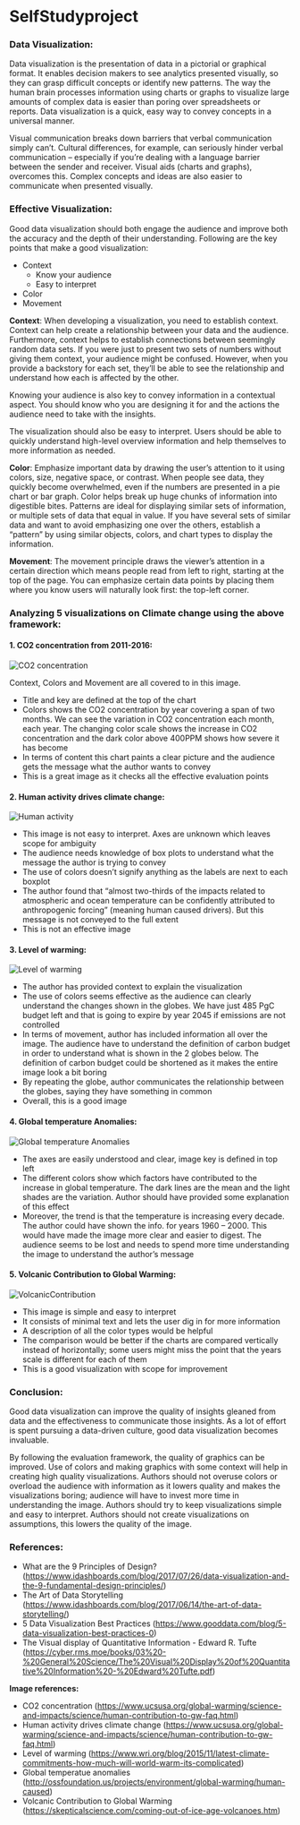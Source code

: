# SelfStudyproject
### Data Visualization:
Data visualization is the presentation of data in a pictorial or graphical format. It enables decision makers to see analytics presented visually, so they can grasp difficult concepts or identify new patterns. The way the human brain processes information using charts or graphs to visualize large amounts of complex data is easier than poring over spreadsheets or reports. Data visualization is a quick, easy way to convey concepts in a universal manner.

Visual communication breaks down barriers that verbal communication simply can’t. Cultural differences, for example, can seriously hinder verbal communication – especially if you’re dealing with a language barrier between the sender and receiver. Visual aids (charts and graphs), overcomes this. Complex concepts and ideas are also easier to communicate when presented visually. 

### Effective Visualization:
Good data visualization should both engage the audience and improve both the accuracy and the depth of their understanding.
Following are the key points that make a good visualization:
* Context
  * Know your audience
  * Easy to interpret
*	Color
*	Movement

**Context**: When developing a visualization, you need to establish context. Context can help create a relationship between your data and the audience. Furthermore, context helps to establish connections between seemingly random data sets. If you were just to present two sets of numbers without giving them context, your audience might be confused. However, when you provide a backstory for each set, they’ll be able to see the relationship and understand how each is affected by the other. 

Knowing your audience is also key to convey information in a contextual aspect. You should know who you are designing it for and the actions the audience need to take with the insights.

The visualization should also be easy to interpret. Users should be able to quickly understand high-level overview information and help themselves to more information as needed.

**Color**: Emphasize important data by drawing the user’s attention to it using colors, size, negative space, or contrast. When people see data, they quickly become overwhelmed, even if the numbers are presented in a pie chart or bar graph. Color helps break up huge chunks of information into digestible bites. Patterns are ideal for displaying similar sets of information, or multiple sets of data that equal in value. If you have several sets of similar data and want to avoid emphasizing one over the others, establish a “pattern” by using similar objects, colors, and chart types to display the information.

**Movement**: The movement principle draws the viewer’s attention in a certain direction which means people read from left to right, starting at the top of the page. You can emphasize certain data points by placing them where you know users will naturally look first: the top-left corner.

### Analyzing 5 visualizations on Climate change using the above framework:
#### 1.	CO2 concentration from 2011-2016:
![CO2 concentration](https://www.ucsusa.org/sites/default/files/images/2017/07/400PMM4Eva_720_492_s_c1_c_c.jpg)
  
Context, Colors and Movement are all covered to in this image. 
*	Title and key are defined at the top of the chart
*	Colors shows the CO2 concentration by year covering a span of two months. We can see the variation in CO2 concentration each month, each year. The changing color scale shows the increase in CO2 concentration and the dark color above 400PPM shows how severe it has become
*	In terms of content this chart paints a clear picture and the audience gets the message what the author wants to convey
*	This is a great image as it checks all the effective evaluation points 

#### 2.	Human activity drives climate change:
![Human activity](https://www.ucsusa.org/sites/default/files/styles/large/public/images/2017/07/AR5_SYR_Figure_1.jpg?itok=xhxht0fx)
 
*	This image is not easy to interpret. Axes are unknown which leaves scope for ambiguity 
*	The audience needs knowledge of box plots to understand what the message the author is trying to convey
*	The use of colors doesn’t signify anything as the labels are next to each boxplot
*	The author found that “almost two-thirds of the impacts related to atmospheric and ocean temperature can be confidently attributed to anthropogenic forcing” (meaning human caused drivers). But this message is not conveyed to the full extent
*	This is not an effective image

#### 3.	Level of warming:
![Level of warming](https://wriorg.s3.amazonaws.com/s3fs-public/uploads/carbon_budget_cropped.png)

*	The author has provided context to explain the visualization 
*	The use of colors seems effective as the audience can clearly understand the changes shown in the globes. We have just 485 PgC budget left and that is going to expire by year 2045 if emissions are not controlled
*	In terms of movement, author has included information all over the image. The audience have to understand the definition of carbon budget in order to understand what is shown in the 2 globes below. The definition of carbon budget could be shortened as it makes the entire image look a bit boring
*	By repeating the globe, author communicates the relationship between the globes, saying they have something in common
*	Overall, this is a good image

#### 4.	Global temperature Anomalies:
![Global temperature Anomalies](http://ossfoundation.us/projects/environment/global-warming/human-caused/image)
*	The axes are easily understood and clear, image key is defined in top left
*	The different colors show which factors have contributed to the increase in global temperature. The dark lines are the mean and the light shades are the variation. Author should have provided some explanation of this effect
*	Moreover, the trend is that the temperature is increasing every decade. The author could have shown the info. for years 1960 – 2000. This would have made the image more clear and easier to digest. The audience seems to be lost and needs to spend more time understanding the image to understand the author’s message

#### 5.	Volcanic Contribution to Global Warming:
![VolcanicContribution](https://static.skepticalscience.com/pics/Volcanic_Attribution.png)
*	This image is simple and easy to interpret
*	It consists of minimal text and lets the user dig in for more information
*	A description of all the color types would be helpful
*	The comparison would be better if the charts are compared vertically instead of horizontally; some users might miss the point that the years scale is different for each of them
*	This is a good visualization with scope for improvement


### Conclusion:
Good data visualization can improve the quality of insights gleaned from data and the effectiveness to communicate those insights.  As a lot of effort is spent pursuing a data-driven culture, good data visualization becomes invaluable.

By following the evaluation framework, the quality of graphics can be improved. Use of colors and making graphics with some context will help in creating high quality visualizations. Authors should not overuse colors or overload the audience with information as it lowers quality and makes the visualizations boring; audience will have to invest more time in understanding the image. Authors should try to keep visualizations simple and easy to interpret. Authors should not create visualizations on assumptions, this lowers the quality of the image.

### References:
* What are the 9 Principles of Design? (https://www.idashboards.com/blog/2017/07/26/data-visualization-and-the-9-fundamental-design-principles/)
* The Art of Data Storytelling (https://www.idashboards.com/blog/2017/06/14/the-art-of-data-storytelling/)
* 5 Data Visualization Best Practices (https://www.gooddata.com/blog/5-data-visualization-best-practices-0)
* The Visual display of Quantitative Information - Edward R. Tufte (https://cyber.rms.moe/books/03%20-%20General%20Science/The%20Visual%20Display%20of%20Quantitative%20Information%20-%20Edward%20Tufte.pdf)

**Image references:**
* CO2 concentration (https://www.ucsusa.org/global-warming/science-and-impacts/science/human-contribution-to-gw-faq.html)
* Human activity drives climate change (https://www.ucsusa.org/global-warming/science-and-impacts/science/human-contribution-to-gw-faq.html)
* Level of warming (https://www.wri.org/blog/2015/11/latest-climate-commitments-how-much-will-world-warm-its-complicated)
* Global temperatue anomalies (http://ossfoundation.us/projects/environment/global-warming/human-caused)
* Volcanic Contribution to Global Warming (https://skepticalscience.com/coming-out-of-ice-age-volcanoes.htm)

